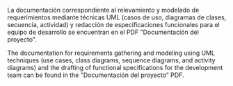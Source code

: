 La documentación correspondiente al relevamiento y modelado de requerimientos mediante técnicas UML (casos de uso, diagramas de clases, secuencia, actividad) y redacción de especificaciones funcionales para el equipo de desarrollo 
se encuentran en el PDF "Documentación del proyecto".

The documentation for requirements gathering and modeling using UML techniques (use cases, class diagrams, sequence diagrams, and activity diagrams) and the drafting of functional specifications for the development team can be found in the "Documentación del proyecto" PDF.
